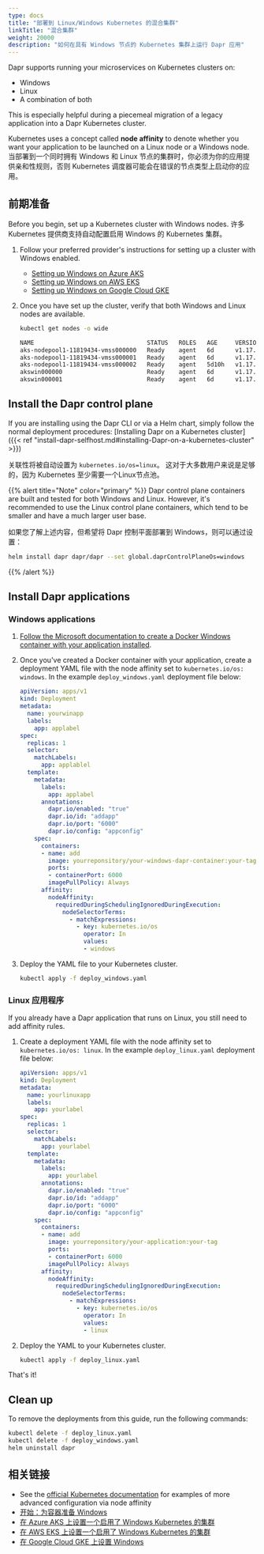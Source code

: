 ```yaml
---
type: docs
title: "部署到 Linux/Windows Kubernetes 的混合集群"
linkTitle: "混合集群"
weight: 20000
description: "如何在具有 Windows 节点的 Kubernetes 集群上运行 Dapr 应用"
---
```


Dapr supports running your microservices on Kubernetes clusters on:
- Windows
- Linux
- A combination of both

This is especially helpful during a piecemeal migration of a legacy application into a Dapr Kubernetes cluster.

Kubernetes uses a concept called **node affinity** to denote whether you want your application to be launched on a Linux node or a Windows node. 当部署到一个同时拥有 Windows 和 Linux 节点的集群时，你必须为你的应用提供亲和性规则，否则 Kubernetes 调度器可能会在错误的节点类型上启动你的应用。

## 前期准备

Before you begin, set up a Kubernetes cluster with Windows nodes. 许多 Kubernetes 提供商支持自动配置启用 Windows 的 Kubernetes 集群。

1. Follow your preferred provider's instructions for setting up a cluster with Windows enabled.

   - [Setting up Windows on Azure AKS](https://docs.microsoft.com/azure/aks/windows-container-cli)
   - [Setting up Windows on AWS EKS](https://docs.aws.amazon.com/eks/latest/userguide/windows-support.html)
   - [Setting up Windows on Google Cloud GKE](https://cloud.google.com/kubernetes-engine/docs/how-to/creating-a-cluster-windows)

1. Once you have set up the cluster, verify that both Windows and Linux nodes are available.

   ```bash
   kubectl get nodes -o wide

   NAME                                STATUS   ROLES   AGE     VERSION   INTERNAL-IP    EXTERNAL-IP      OS-IMAGE                         KERNEL-VERSION      CONTAINER-RUNTIME
   aks-nodepool1-11819434-vmss000000   Ready    agent   6d      v1.17.9   10.240.0.4     <none>        Ubuntu 16.04.6    LTS               4.15.0-1092-azure   docker://3.0.10+azure
   aks-nodepool1-11819434-vmss000001   Ready    agent   6d      v1.17.9   10.240.0.35    <none>        Ubuntu 16.04.6    LTS               4.15.0-1092-azure   docker://3.0.10+azure
   aks-nodepool1-11819434-vmss000002   Ready    agent   5d10h   v1.17.9   10.240.0.129   <none>        Ubuntu 16.04.6    LTS               4.15.0-1092-azure   docker://3.0.10+azure
   akswin000000                        Ready    agent   6d      v1.17.9   10.240.0.66    <none>        Windows Server 2019    Datacenter   10.0.17763.1339     docker://19.3.5
   akswin000001                        Ready    agent   6d      v1.17.9   10.240.0.97    <none>        Windows Server 2019    Datacenter   10.0.17763.1339     docker://19.3.5
   ```

## Install the Dapr control plane

If you are installing using the Dapr CLI or via a Helm chart, simply follow the normal deployment procedures: [Installing Dapr on a Kubernetes cluster]({{< ref "install-dapr-selfhost.md#installing-Dapr-on-a-kubernetes-cluster" >}})

关联性将被自动设置为 `kubernetes.io/os=linux`。 这对于大多数用户来说是足够的，因为 Kubernetes 至少需要一个Linux节点池。

{{% alert title="Note" color="primary" %}}
Dapr control plane containers are built and tested for both Windows and Linux. However, it's recommended to use the Linux control plane containers, which tend to be smaller and have a much larger user base.

如果您了解上述内容，但希望将 Dapr 控制平面部署到 Windows，则可以通过设置：

```sh
helm install dapr dapr/dapr --set global.daprControlPlaneOs=windows
```
{{% /alert %}}

## Install Dapr applications

### Windows applications

1. [Follow the Microsoft documentation to create a Docker Windows container with your application installed](https://learn.microsoft.com/virtualization/windowscontainers/quick-start/set-up-environment?tabs=dockerce).

1. Once you've created a Docker container with your application, create a deployment YAML file with the node affinity set to `kubernetes.io/os: windows`. In the example `deploy_windows.yaml` deployment file below:

   ```yaml
   apiVersion: apps/v1
   kind: Deployment
   metadata:
     name: yourwinapp
     labels:
       app: applabel
   spec:
     replicas: 1
     selector:
       matchLabels:
         app: applablel
     template:
       metadata:
         labels:
           app: applabel
         annotations:
           dapr.io/enabled: "true"
           dapr.io/id: "addapp"
           dapr.io/port: "6000"
           dapr.io/config: "appconfig"
       spec:
         containers:
         - name: add
           image: yourreponsitory/your-windows-dapr-container:your-tag
           ports:
           - containerPort: 6000
           imagePullPolicy: Always
         affinity:
           nodeAffinity:
             requiredDuringSchedulingIgnoredDuringExecution:
               nodeSelectorTerms:
                 - matchExpressions:
                   - key: kubernetes.io/os
                     operator: In
                     values:
                     - windows
   ```

1. Deploy the YAML file to your Kubernetes cluster.

   ```bash
   kubectl apply -f deploy_windows.yaml
   ```

### Linux 应用程序

If you already have a Dapr application that runs on Linux, you still need to add affinity rules.

1. Create a deployment YAML file with the node affinity set to `kubernetes.io/os: linux`. In the example `deploy_linux.yaml` deployment file below:

   ```yaml
   apiVersion: apps/v1
   kind: Deployment
   metadata:
     name: yourlinuxapp
     labels:
       app: yourlabel
   spec:
     replicas: 1
     selector:
       matchLabels:
         app: yourlabel
     template:
       metadata:
         labels:
           app: yourlabel
         annotations:
           dapr.io/enabled: "true"
           dapr.io/id: "addapp"
           dapr.io/port: "6000"
           dapr.io/config: "appconfig"
       spec:
         containers:
         - name: add
           image: yourreponsitory/your-application:your-tag
           ports:
           - containerPort: 6000
           imagePullPolicy: Always
         affinity:
           nodeAffinity:
             requiredDuringSchedulingIgnoredDuringExecution:
               nodeSelectorTerms:
                 - matchExpressions:
                   - key: kubernetes.io/os
                     operator: In
                     values:
                     - linux
   ```

1. Deploy the YAML to your Kubernetes cluster.

   ```bash
   kubectl apply -f deploy_linux.yaml
   ```

That's it!

## Clean up

To remove the deployments from this guide, run the following commands:

```bash
kubectl delete -f deploy_linux.yaml
kubectl delete -f deploy_windows.yaml
helm uninstall dapr
```

## 相关链接

- See the [official Kubernetes documentation](https://kubernetes.io/docs/concepts/scheduling-eviction/assign-pod-node/) for examples of more advanced configuration via node affinity
- [开始：为容器准备 Windows](https://docs.microsoft.com/virtualization/windowscontainers/quick-start/set-up-environment)
- [在 Azure AKS 上设置一个启用了 Windows Kubernetes 的集群](https://docs.microsoft.com/azure/aks/windows-container-cli)
- [在 AWS EKS 上设置一个启用了 Windows Kubernetes 的集群](https://docs.aws.amazon.com/eks/latest/userguide/windows-support.html)
- [在 Google Cloud GKE 上设置 Windows](https://cloud.google.com/kubernetes-engine/docs/how-to/creating-a-cluster-windows)

